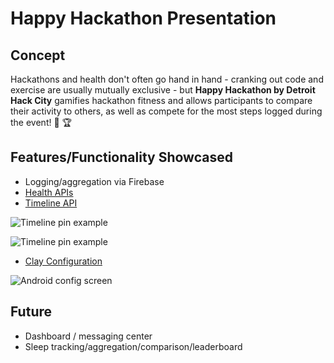 # Happy Hackathon Presentation

## Concept

Hackathons and health don't often go hand in hand - cranking out code and exercise are usually mutually exclusive - but **Happy Hackathon by Detroit Hack City** gamifies hackathon fitness and allows participants to compare their activity to others, as well as compete for the most steps logged during the event! :walking: :trophy:

## Features/Functionality Showcased

* Logging/aggregation via Firebase 
* [Health APIs](https://developer.pebble.com/guides/events-and-services/health/)
* [Timeline API](https://developer.pebble.com/guides/pebble-timeline/)

![Timeline pin example](https://www.dropbox.com/s/xotja4aicpd5c70/pebble_screenshot_2016-04-03_15-33-52.png?raw=1 "Timeline pin example")

![Timeline pin example](https://www.dropbox.com/s/sw7w30b3iynyl1t/pebble_screenshot_2016-04-03_15-34-11.png?raw=1 "Timeline pin example")

* [Clay Configuration](https://github.com/pebble/clay)

![Android config screen](https://www.dropbox.com/sc/019ll8xs5wewzju/AAD4o0F65ngfI7KXg9K3roRVa?raw=1 "Android config screen")

## Future

* Dashboard / messaging center
* Sleep tracking/aggregation/comparison/leaderboard
